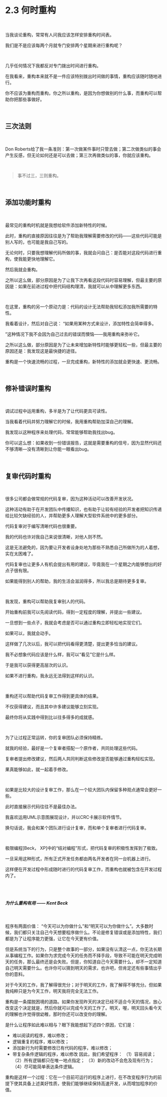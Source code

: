 # 2.3 何时重构

<br>

当我谈论重构，常常有人问我应该怎样安排重构时间表。

我们是不是应该每两个月就专门安排两个星期来进行重构呢？

<br>

几乎任何情况下我都反对专门拨出时间进行重构。

在我看来，重构本来就不是一件应该特别拨出时间做的事情，重构应该随时随地进行。

你不应该为重构而重构，你之所以重构，是因为你想做别的什么事，而重构可以帮助你把那些事做好。

<br>

## 三次法则

<br>

Don Roberts给了我一条准则：第一次做某件事时只管去做；第二次做类似的事会产生反感，但无论如何还是可以去做；第三次再做类似的事，你就应该重构。

<br>

> 事不过三，三则重构。

<br>

## 添加功能时重构

<br>

最常见的重构时机就是我想给软件添加新特性的时候。

此时，重构的直接原因往往是为了帮助我理解需要修改的代码——这些代码可能是别人写的，也可能是我自己写的。

无论何时，只要我想理解代码所做的事，我就会问自己：是否能对这段代码进行重构，使我能更快地理解它。

然后我就会重构。

之所以这么做，部分原因是为了让我下次再看这段代码时容易理解，但最主要的原因是：如果在前进过程中把代码结构理清，我就可以从中理解更多东西。

<br>

在这里，重构的另一个原动力是：代码的设计无法帮助我轻松添加我所需要的特性。

我看着设计，然后对自己说： “如果用某种方式来设计，添加特性会简单得多。

”这种情况下我不会因为自己过去的错误而懊恼——我用重构来弥补它。

之所以这么做，部分原因是为了让未来增加新特性时能够更轻松一些，但最主要的原因还是：我发现这是最快捷的途径。

重构是一个快速流畅的过程，一旦完成重构，新特性的添加就会更快速、更流畅。

<br>

## 修补错误时重构

<br>

调试过程中运用重构，多半是为了让代码更具可读性。

当我看着代码并努力理解它的时候，我用重构帮助加深自己的理解。

我发现以这种程序来处理代码，常常能够帮助我找出bug。

你可以这么想：如果收到一份错误报告，这就是需要重构的信号，因为显然代码还不够清晰—没有清晰到让你能一眼看出bug。

<br>

## 复审代码时重构

<br>

很多公司都会做常规的代码复审，因为这种活动可以改善开发状况。

这种活动有助于在开发团队中传播知识，也有助于让较有经验的开发者把知识传递给比较欠缺经验的人，并帮助更多人理解大型软件系统中的更多部分。

代码复审对于编写清晰代码也很重要。

我的代码也许对我自己来说很清晰，对他人则不然。

这是无法避免的，因为要让开发者设身处地为那些不熟悉自己所做所为的人着想，实在太困难了。

代码复审也让更多人有机会提出有用的建议，毕竟我在一个星期之内能够想出的好点子很有限。

如果能得到别人的帮助，我的生活会滋润得多，所以我总是期待更多复审。

<br>

我发现，重构可以帮助我复审别人的代码。

开始重构前我可以先阅读代码，得到一定程度的理解，并提出一些建议。

一旦想到一些点子，我就会考虑是否可以通过重构立即轻松地实现它们。

如果可以，我就会动手。

这样做了几次以后，我可以把代码看得更清楚，提出更多恰当的建议。

我不必想象代码应该是什么样，我可以“看见”它是什么样。

于是我可以获得更高层次的认识。

如果不进行重构，我永远无法得到这样的认识。

<br>

重构还可以帮助代码复审工作得到更具体的结果。

不仅获得建议，而且其中许多建议能够立刻实现。

最终你将从实践中得到比以往多得多的成就感。

<br>

为了让过程正常运转，你的复审团队必须保持精练。

就我的经验，最好是一个复审者搭配一个原作者，共同处理这些代码。

复审者提出修改建议，然后两人共同判断这些修改是否能够通过重构轻松实现。

果真能够如此，就一起着手修改。

<br>

如果是比较大的设计复审工作，那么在一个较大团队内保留多种观点通常会更好一些。

此时直接展示代码往往不是最佳办法。

我喜欢运用UML示意图展现设计，并以CRC卡展示软件情节。

换句话说，我会和某个团队进行设计复审，而和单个复审者进行代码复审。

<br>

极限编程[Beck， XP]中的“结对编程”形式，把代码复审的积极性发挥到了极致。

一旦采用这种形式，所有正式开发任务都由两名开发者在同一台机器上进行。

这样便在开发过程中形成随时进行的代码复审工作，而重构也就被包含在开发过程内了。

<br>

<br>





##### 为什么重构有用 —— Kent Beck

<br>

程序有两面价值： “今天可以为你做什么”和“明天可以为你做什么”。大多数时候，我们都只关注自己今天想要程序做什么。不论是修复错误或是添加特性，我们都是为了让程序能力更强，让它在今天更有价值。

但是系统当下的行为，只是整个故事的一部分，如果没有认清这一点，你无法长期从事编程工作。如果你为求完成今天的任务而不择手段，导致不可能在明天完成明天的任务，那么最终还是会失败。但是，你知道自己今天需要什么，却不一定知道自己明天需要什么。也许你可以猜到明天的需求，也许吧，但肯定还有些事情出乎你的意料。

对于今天的工作，我了解得很充分；对于明天的工作，我了解得不够充分。但如果我纯粹只是为今天工作，明天我将完全无法工作。

重构是一条摆脱困境的道路。如果你发现昨天的决定已经不适合今天的情况，放心改变这个决定就是，然后你就可以完成今天的工作了。明天，喔，明天回头看今天的理解也许觉得很幼稚，那时你还可以改变你的理解。

是什么让程序如此难以相与？眼下我能想起下述四个原因，它们是：

- 难以阅读的程序，难以修改；
- 逻辑重复的程序，难以修改；
- 添加新行为时需要修改已有代码的程序，难以修改；
- 带复杂条件逻辑的程序，难以修改
因此，我们希望程序： （1）容易阅读； （2）所有逻辑都只在唯一地点指定； （3）新的改动不会危及现有行为； （4）尽可能简单表达条件逻辑。

重构是这样一个过程：它在一个目前可运行的程序上进行，在不改变程序行为的前提下使其具备上述美好性质，使我们能够继续保持高速开发，从而增加程序的价值。

<br>

